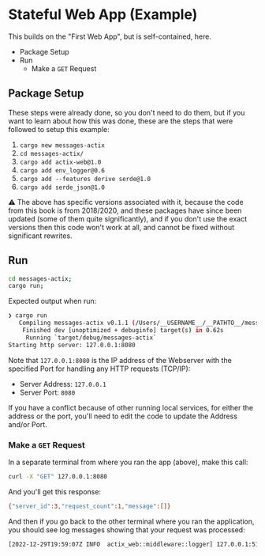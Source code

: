 # Stateful Web App (Example)

This builds on the "First Web App", but is self-contained, here.

<!-- MarkdownTOC -->

- Package Setup
- Run
   - Make a `GET` Request

<!-- /MarkdownTOC -->

## Package Setup

These steps were already done, so you don't need to do them, but if you want to learn about how this was done, these are the steps that were followed to setup this example:

1. `cargo new messages-actix`
1. `cd messages-actix/`
1. `cargo add actix-web@1.0`
1. `cargo add env_logger@0.6`
1. `cargo add --features derive serde@1.0`
1. `cargo add serde_json@1.0`

⚠️ The above has specific versions associated with it, because the code from this book is from 2018/2020, and these packages have since been updated (some of them quite significantly), and if you don't use the exact versions then this code won't work at all, and cannot be fixed without significant rewrites.

## Run

```bash
cd messages-actix;
cargo run;
```

Expected output when run:

```bash
❯ cargo run
   Compiling messages-actix v0.1.1 (/Users/__USERNAME__/__PATHTO__/messages-actix)
    Finished dev [unoptimized + debuginfo] target(s) in 0.62s
     Running `target/debug/messages-actix`
Starting http server: 127.0.0.1:8080
```

Note that `127.0.0.1:8080` is the IP address of the Webserver with the specified Port for handling any HTTP requests (TCP/IP):

- Server Address: `127.0.0.1`
- Server Port: `8080`

If you have a conflict because of other running local services, for either the address or the port, you'll need to edit the code to update the Address and/or Port.

### Make a `GET` Request

In a separate terminal from where you ran the app (above), make this call:

```bash
curl -X "GET" 127.0.0.1:8080
```

And you'll get this response:

```bash
{"server_id":3,"request_count":1,"message":[]}
```

And then if you go back to the other terminal where you ran the application, you should see log messages showing that your request was processed:


```bash
[2022-12-29T19:59:07Z INFO  actix_web::middleware::logger] 127.0.0.1:51904 "GET / HTTP/1.1" 200 19 "-" "curl/7.79.1" 0.000205
```
